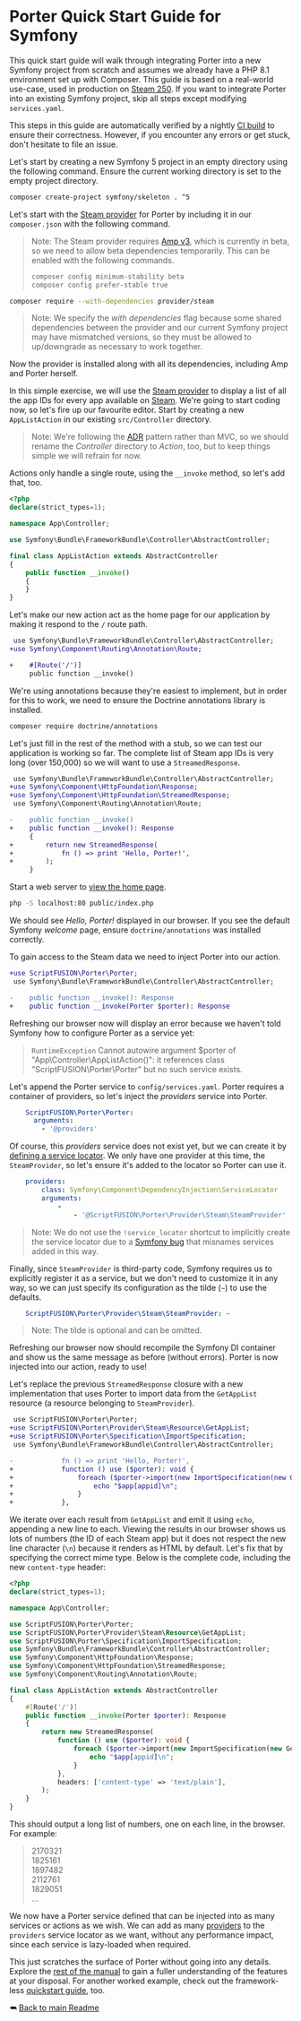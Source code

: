 Porter Quick Start Guide for Symfony
====================================

This quick start guide will walk through integrating Porter into a new Symfony project from scratch and assumes we already have a PHP 8.1 environment set up with Composer. This guide is based on a real-world use-case, used in production on [Steam 250][]. If you want to integrate Porter into an existing Symfony project, skip all steps except modifying `services.yaml`.

This steps in this guide are automatically verified by a nightly [CI build][] to ensure their correctness. However, if you encounter any errors or get stuck, don't hesitate to file an issue.

Let's start by creating a new Symfony 5 project in an empty directory using the following command. Ensure the current working directory is set to the empty project directory.

```sh
composer create-project symfony/skeleton . ^5
```

Let's start with the [Steam provider][] for Porter by including it in our `composer.json` with the following command.

>Note: The Steam provider requires [Amp v3][], which is currently in beta, so we need to allow beta dependencies temporarily. This can be enabled with the following commands.
> ```sh
> composer config minimum-stability beta
> composer config prefer-stable true
> ```

```sh
composer require --with-dependencies provider/steam
```

>Note: We specify the *with dependencies* flag because some shared dependencies between the provider and our current Symfony project may have mismatched versions, so they must be allowed to up/downgrade as necessary to work together.

Now the provider is installed along with all its dependencies, including Amp and Porter herself.

In this simple exercise, we will use the [Steam provider][] to display a list of all the app IDs for every app available on [Steam][]. We're going to start coding now, so let's fire up our favourite editor. Start by creating a new `AppListAction` in our existing `src/Controller` directory.

>Note: We're following the [ADR][] pattern rather than MVC, so we should rename the *Controller* directory to *Action*, too, but to keep things simple we will refrain for now.

Actions only handle a single route, using the `__invoke` method, so let's add that, too.

```php
<?php
declare(strict_types=1);

namespace App\Controller;

use Symfony\Bundle\FrameworkBundle\Controller\AbstractController;

final class AppListAction extends AbstractController
{
    public function __invoke()
    {
    }
}
```

Let's make our new action act as the home page for our application by making it respond to the `/` route path.

```diff
 use Symfony\Bundle\FrameworkBundle\Controller\AbstractController;
+use Symfony\Component\Routing\Annotation\Route;

+    #[Route('/')]
     public function __invoke()
```

We're using annotations because they're easiest to implement, but in order for this to work, we need to ensure the Doctrine annotations library is installed.

```sh
composer require doctrine/annotations
```

Let's just fill in the rest of the method with a stub, so we can test our application is working so far. The complete list of Steam app IDs is very long (over 150,000) so we will want to use a `StreamedResponse`.

```diff
 use Symfony\Bundle\FrameworkBundle\Controller\AbstractController;
+use Symfony\Component\HttpFoundation\Response;
+use Symfony\Component\HttpFoundation\StreamedResponse;
 use Symfony\Component\Routing\Annotation\Route;

-    public function __invoke()
+    public function __invoke(): Response
     {
+        return new StreamedResponse(
+            fn () => print 'Hello, Porter!',
+        );
     }
```

Start a web server to [view the home page](http://localhost).

```sh
php -S localhost:80 public/index.php
```

We should see *Hello, Porter!* displayed in our browser. If you see the default Symfony *welcome* page, ensure `doctrine/annotations` was installed correctly.

To gain access to the Steam data we need to inject Porter into our action.

```diff
+use ScriptFUSION\Porter\Porter;
 use Symfony\Bundle\FrameworkBundle\Controller\AbstractController;

-    public function __invoke(): Response
+    public function __invoke(Porter $porter): Response
```

Refreshing our browser now will display an error because we haven't told Symfony how to configure Porter as a service yet:

>`RuntimeException` Cannot autowire argument $porter of "App\Controller\AppListAction()": it references class "ScriptFUSION\Porter\Porter" but no such service exists.

Let's append the Porter service to `config/services.yaml`. Porter requires a container of providers, so let's inject the *providers* service into Porter.

```yaml
    ScriptFUSION\Porter\Porter:
      arguments:
        - '@providers'
```

Of course, this *providers* service does not exist yet, but we can create it by [defining a service locator][]. We only have one provider at this time, the `SteamProvider`, so let's ensure it's added to the locator so Porter can use it.

```yaml
    providers:
        class: Symfony\Component\DependencyInjection\ServiceLocator
        arguments:
            -
                - '@ScriptFUSION\Porter\Provider\Steam\SteamProvider'
```

>Note: We do not use the `!service_locator` shortcut to implicitly create the service locator due to a [Symfony bug](https://github.com/symfony/symfony/issues/48454) that misnames services added in this way.

Finally, since `SteamProvider` is third-party code, Symfony requires us to explicitly register it as a service, but we don't need to customize it in any way, so we can just specify its configuration as the tilde (`~`) to use the defaults.

```yaml
    ScriptFUSION\Porter\Provider\Steam\SteamProvider: ~
```

>Note: The tilde is optional and can be omitted.

Refreshing our browser now should recompile the Symfony DI container and show us the same message as before (without errors). Porter is now injected into our action, ready to use!

Let's replace the previous `StreamedResponse` closure with a new implementation that uses Porter to import data from the `GetAppList` resource (a resource belonging to `SteamProvider`).

```diff
 use ScriptFUSION\Porter\Porter;
+use ScriptFUSION\Porter\Provider\Steam\Resource\GetAppList;
+use ScriptFUSION\Porter\Specification\ImportSpecification;
 use Symfony\Bundle\FrameworkBundle\Controller\AbstractController;

-            fn () => print 'Hello, Porter!',
+            function () use ($porter): void {
+                foreach ($porter->import(new ImportSpecification(new GetAppList())) as $app) {
+                    echo "$app[appid]\n";
+                }
+            },
```

We iterate over each result from `GetAppList` and emit it using `echo`, appending a new line to each. Viewing the results in our browser shows us lots of numbers (the ID of each Steam app) but it does not respect the new line character (`\n`) because it renders as HTML by default. Let's fix that by specifying the correct mime type. Below is the complete code, including the new `content-type` header:

```php
<?php
declare(strict_types=1);

namespace App\Controller;

use ScriptFUSION\Porter\Porter;
use ScriptFUSION\Porter\Provider\Steam\Resource\GetAppList;
use ScriptFUSION\Porter\Specification\ImportSpecification;
use Symfony\Bundle\FrameworkBundle\Controller\AbstractController;
use Symfony\Component\HttpFoundation\Response;
use Symfony\Component\HttpFoundation\StreamedResponse;
use Symfony\Component\Routing\Annotation\Route;

final class AppListAction extends AbstractController
{
    #[Route('/')]
    public function __invoke(Porter $porter): Response
    {
        return new StreamedResponse(
            function () use ($porter): void {
                foreach ($porter->import(new ImportSpecification(new GetAppList())) as $app) {
                    echo "$app[appid]\n";
                }
            },
            headers: ['content-type' => 'text/plain'],
        );
    }
}
```

This should output a long list of numbers, one on each line, in the browser. For example:

>2170321  
1825161  
1897482  
2112761  
1829051  
...

We now have a Porter service defined that can be injected into as many services or actions as we wish. We can add as many [providers] to the `providers` service locator as we want, without any performance impact, since each service is lazy-loaded when required.

This just scratches the surface of Porter without going into any details. Explore the [rest of the manual][Readme] to gain a fuller understanding of the features at your disposal. For another worked example, check out the framework-less [quickstart guide][], too.

⮪ [Back to main Readme][Readme]


  [Readme]: ../README.md#quick-start
  [Steam provider]: https://github.com/Provider/Steam
  [Steam 250]: https://steam250.com
  [Steam]: https://store.steampowered.com
  [ADR]: https://github.com/pmjones/adr
  [Amp v3]: https://v3.amphp.org
  [Defining a Service Locator]: https://symfony.com/doc/current/service_container/service_subscribers_locators.html#defining-a-service-locator
  [Providers]: https://github.com/provider
  [CI build]: https://github.com/ScriptFUSION/Porter/actions/workflows/Quickstart%20Symfony.yaml
  [Quickstart guide]: Quickstart.md
